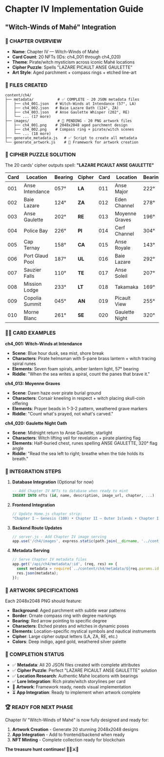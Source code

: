 # Chapter IV Implementation Guide
## "Witch-Winds of Mahé" Integration

### 🎯 CHAPTER OVERVIEW
- **Name**: Chapter IV — Witch-Winds of Mahé  
- **Card Count**: 20 NFTs (IDs: ch4_001 through ch4_020)
- **Theme**: Pirate/witch mysticism across iconic Mahé locations
- **Cipher Puzzle**: Spells "LAZARE PICAULT ANSE GAULETTE"
- **Art Style**: Aged parchment + compass rings + etched line-art

### 📁 FILES CREATED
```
content/ch4/
├── metadata/           # ✅ COMPLETE - 20 JSON metadata files
│   ├── ch4_001.json   # Witch-Winds at Intendance (57°, LA)
│   ├── ch4_002.json   # Baie Lazare Oath (124°, ZA)
│   ├── ch4_003.json   # Anse Gaulette Whisper (202°, RE)
│   └── ... (17 more)
├── images/             # 🎨 PENDING - 20 PNG artwork files
│   ├── ch4_001.png    # 2048x2048 aged parchment design
│   ├── ch4_002.png    # Compass ring + pirate/witch scenes
│   └── ... (18 more)
├── generate_metadata.js   # ✅ Script to create all metadata
└── generate_artwork.js    # 🎨 Framework for artwork creation
```

### 🔮 CIPHER PUZZLE SOLUTION
The 20 cards' cipher outputs spell: **"LAZARE PICAULT ANSE GAULETTE"**

| Card | Location | Bearing | Cipher | Card | Location | Bearing | Cipher |
|------|----------|---------|--------|------|----------|---------|--------|
| 001  | Anse Intendance | 057° | **LA** | 011  | Anse Major | 222° | **GA** |
| 002  | Baie Lazare | 124° | **ZA** | 012  | Eden Channel | 278° | **UL** |
| 003  | Anse Gaulette | 202° | **RE** | 013  | Moyenne Graves | 196° | **ET** |
| 004  | Police Bay | 226° | **PI** | 014  | Cerf Channel | 304° | **TA** |
| 005  | Cap Ternay | 158° | **CA** | 015  | Anse Royale | 143° | **LA** |
| 006  | Port Glaud Pool | 187° | **UL** | 016  | Baie Lazare | 292° | **ZA** |
| 007  | Sauzier Falls | 110° | **TE** | 017  | Anse Soleil | 207° | **RE** |
| 008  | Mission Lodge | 233° | **LT** | 018  | Takamaka | 169° | **PI** |
| 009  | Copolia Summit | 045° | **AN** | 019  | Picault View | 255° | **CA** |
| 010  | Morne Blanc | 261° | **SE** | 020  | Gaulette Night | 320° | **UL** |

### 🏴‍☠️ CARD EXAMPLES

**ch4_001: Witch-Winds at Intendance**
- **Scene**: Blue hour dusk, sea mist, shore break
- **Characters**: Pirate helmsman with 5-pane brass lantern + witch tracing spiral runes
- **Elements**: Seven foam spirals, amber lantern light, 57° bearing
- **Riddle**: "When the sea writes a spiral, count the panes that brave it."

**ch4_013: Moyenne Graves** 
- **Scene**: Dawn haze over pirate burial ground
- **Characters**: Corsair kneeling in respect + witch placing skull-coin offering
- **Elements**: Prayer beads in 1-3-2 pattern, weathered grave markers
- **Riddle**: "Count what's prayed, not what's carved."

**ch4_020: Gaulette Night Oath**
- **Scene**: Midnight return to Anse Gaulette, starlight
- **Characters**: Witch lifting veil for revelation + pirate planting flag
- **Elements**: Half-buried chest, runes spelling ANSE GAULETTE, 320° flag angle
- **Riddle**: "Read the sea left to right; breathe when the tide holds its breath."

### 🔧 INTEGRATION STEPS

1. **Database Integration** (Optional for now)
   ```sql
   -- Add Chapter IV NFTs to database when ready to mint
   INSERT INTO nfts (id, name, description, image_url, chapter, ...)
   ```

2. **Frontend Integration** 
   ```javascript
   // Update Home.js chapter strip:
   "Chapter I — Genesis (100) • Chapter II — Outer Islands • Chapter III — Remote Atolls • Chapter IV — Witch-Winds of Mahé"
   ```

3. **Backend Route Updates**
   ```javascript
   // server.js - Add Chapter IV image serving
   app.use('/ch4/images', express.static(path.join(__dirname, '../content/ch4/images')));
   ```

4. **Metadata Serving**
   ```javascript
   // Serve Chapter IV metadata files
   app.get('/api/ch4/metadata/:id', (req, res) => {
     const metadata = require(`../content/ch4/metadata/${req.params.id}.json`);
     res.json(metadata);
   });
   ```

### 🎨 ARTWORK SPECIFICATIONS
Each 2048x2048 PNG should feature:
- **Background**: Aged parchment with subtle wear patterns
- **Border**: Ornate compass ring with degree markings  
- **Bearing**: Red arrow pointing to specific degree
- **Characters**: Etched pirates and witches in dynamic poses
- **Elements**: Location-specific mystical symbols and nautical instruments
- **Cipher**: Large cipher output letters (LA, ZA, RE, etc.)
- **Colors**: Deep indigo, aged gold, weathered silver palette

### 🎯 COMPLETION STATUS
- ✅ **Metadata**: All 20 JSON files created with complete attributes
- ✅ **Cipher Puzzle**: Perfect "LAZARE PICAULT ANSE GAULETTE" solution  
- ✅ **Location Research**: Authentic Mahé locations with bearings
- ✅ **Lore Integration**: Rich pirate/witch storylines per card
- 🎨 **Artwork**: Framework ready, needs visual implementation
- ⏳ **App Integration**: Ready to implement when artwork complete

### 🏆 READY FOR NEXT PHASE
Chapter IV "Witch-Winds of Mahé" is now fully designed and ready for:
1. **Artwork Creation** - Generate 20 stunning 2048x2048 designs
2. **App Integration** - Add to frontend/backend when ready
3. **NFT Minting** - Complete collection ready for blockchain

**The treasure hunt continues! 🏴‍☠️⚔️🔮**
